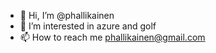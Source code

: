 - 👋 Hi, I’m @phallikainen
- 👀 I’m interested in azure and golf
- 📫 How to reach me phallikainen@gmail.com
